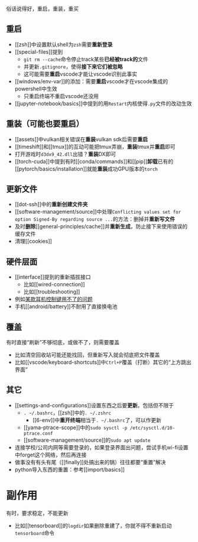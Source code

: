 俗话说得好，重启，重装，重买
## 重启
- [[zsh]]中设置默认shell为`zsh`需要**重新登录**
- [[special-files]]提到
  - `git rm --cache`命令停止track某些**已经被track的**文件
  - 并更新`.gitignore`，使得**接下来它们被忽略**
  - 这可能需要**重启**vscode才能让vscode识别此事实
- [[windows/env-var]]的添加：需要**重启**vscode才在vscode集成的powershell中生效
  - 只重启终端不重启vscode还没用
- [[jupyter-notebook/basics]]中提到的用`Restart`内核使得`.py`文件的改动生效
## 重装（可能也要重启）
- [[assets]]中vulkan相关错误在**重装**vulkan sdk后需要**重启**
- [[timeshift]]和[[tmux]]的互动可能把tmux弄崩，**重装**tmux并**重启**即可
- 打开游戏时`d3dx9_42.dll`出错？**重装**DX即可
- [[torch-cuda]]中提到有时[[conda/commands]]和[[pip]]**卸载**已有的[[pytorch/basics/installation]]就能**重装**成功GPU版本的`torch`
## 更新文件
- [[dot-ssh]]中的**重新创建文件夹**
- [[software-management/source]]中处理`Conflicting values set for option Signed-By regarding source ...`的方法：删掉并**重新写文件**
- 及时**删除**[[general-principles/cache]]并**重新生成**，防止接下来使用错误的缓存文件
- 清理[[cookies]]
## 硬件层面
- [[interface]]提到的重新插拔接口
  - 比如[[wired-connection]]
  - 比如[[troubleshooting]]
- 例如[某款耳机控制键用不了的问题](https://helpguide.sony.net/mdr/wi1000x/v1/zh-cn/contents/TP0001514117.html)
- 手机[[android/battery]]不耐用了直接换电池
## 覆盖
有时直接“刷新”不够彻底，或做不了，则需要覆盖
- 比如清空回收站可能还能找回，但重新写入就会彻底把文件覆盖
- 比如[[vscode/keyboard-shortcuts]]中`Ctrl+P`覆盖（打断）其它的“上方跳出界面”
## 其它
- [[settings-and-configurations]]设置东西之后要**更新**。包括但不限于
  - `. ~/.bashrc`，[[zsh]]中的`. ~/.zshrc`
    - [[6-env]]中**重开终端**相当于`. ~/.bashrc`了，可以作更新
  - [[yama-ptrace-scope]]中的`sudo sysctl -p /etc/sysctl.d/10-ptrace.conf`
  - [[software-management/source]]的`sudo apt update`
- 连接学校/公司内网等需要登录的，如果登录界面出问题，尝试手机wi-fi设置中forget这个网络，然后再连接
- 做事没有有头有尾（[[finally]]处搞出来的锅）往往都要“重置”解决
- python导入东西的重置：参考[[import/basics]]
# 副作用
有时，要求稳定，不能更新
- 比如[[tensorboard]]的`logdir`如果删除重建了，你就不得不重新启动`tensorboard`命令